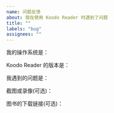 ```yaml
---
name: 问题反馈
about: 我在使用 Koodo Reader 时遇到了问题
title: ""
labels: "bug"
assignees: ""
---
```


<!--
  请确认你已经做了下面这些事情。
  - 我已经安装了最新版的 Koodo Reader
  - 我已经搜索了已有的 Issues列表，没有找到类似的issue
  - 我已经阅读了 Koodo Reader 的帮助文档：https://www.notion.so/troyeguo/e9c4e5755d564b0db6340eeba6d9ece9?v=7c8fcbed9adf4592ada95cfd593868c9
-->

我的操作系统是：

Koodo Reader 的版本是：

我遇到的问题是：

截图或录像(可选)：

图书的下载链接(可选)：

<!--您也可以把截图和图书发送到guo362429@gmail.com -->
